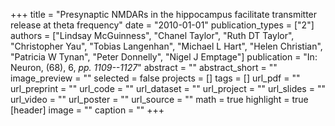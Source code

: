 +++
title = "Presynaptic NMDARs in the hippocampus facilitate transmitter release at theta frequency"
date = "2010-01-01"
publication_types = ["2"]
authors = ["Lindsay McGuinness", "Chanel Taylor", "Ruth DT Taylor", "Christopher Yau", "Tobias Langenhan", "Michael L Hart", "Helen Christian", "Patricia W Tynan", "Peter Donnelly", "Nigel J Emptage"]
publication = "In: Neuron, (68), 6, _pp. 1109--1127_"
abstract = ""
abstract_short = ""
image_preview = ""
selected = false
projects = []
tags = []
url_pdf = ""
url_preprint = ""
url_code = ""
url_dataset = ""
url_project = ""
url_slides = ""
url_video = ""
url_poster = ""
url_source = ""
math = true
highlight = true
[header]
image = ""
caption = ""
+++
